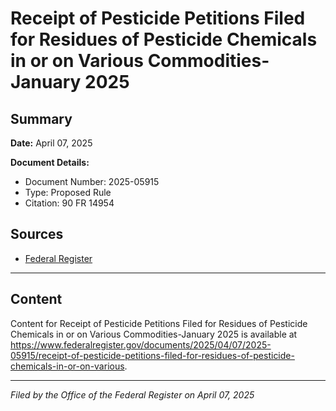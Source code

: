 # Receipt of Pesticide Petitions Filed for Residues of Pesticide Chemicals in or on Various Commodities-January 2025

## Summary

**Date:** April 07, 2025

**Document Details:**
- Document Number: 2025-05915
- Type: Proposed Rule
- Citation: 90 FR 14954

## Sources
- [Federal Register](https://www.federalregister.gov/documents/2025/04/07/2025-05915/receipt-of-pesticide-petitions-filed-for-residues-of-pesticide-chemicals-in-or-on-various)

---

## Content

Content for Receipt of Pesticide Petitions Filed for Residues of Pesticide Chemicals in or on Various Commodities-January 2025 is available at https://www.federalregister.gov/documents/2025/04/07/2025-05915/receipt-of-pesticide-petitions-filed-for-residues-of-pesticide-chemicals-in-or-on-various.

---

*Filed by the Office of the Federal Register on April 07, 2025*
